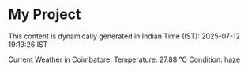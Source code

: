 # My Project

This content is dynamically generated in Indian Time (IST): 2025-07-12 19:19:26 IST


Current Weather in Coimbatore:
Temperature: 27.88 °C
Condition: haze
